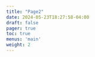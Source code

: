 ```yaml
---
title: "Page2"
date: 2024-05-23T18:27:58-04:00
draft: false
pager: true
toc: true
menus: 'main'
weight: 2
---
```


